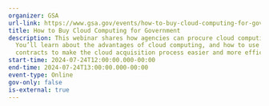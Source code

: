 ```yaml
---
organizer: GSA
url-link: https://www.gsa.gov/events/how-to-buy-cloud-computing-for-government-72424
title: How to Buy Cloud Computing for Government
description: This webinar shares how agencies can procure cloud computing.
  You’ll learn about the advantages of cloud computing, and how to use GSA’s
  contracts to make the cloud acquisition process easier and more efficient.
start-time: 2024-07-24T12:00:00.000-00:00
end-time: 2024-07-24T13:00:00.000-00:00
event-type: Online
gov-only: false
is-external: true
---
```

